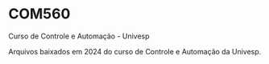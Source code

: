 # COM560
Curso de Controle e Automação - Univesp

Arquivos baixados em 2024 do curso de Controle e Automação da Univesp.
